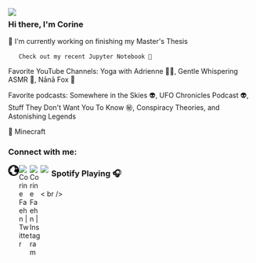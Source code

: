<img align="left" width="500" src="https://user-images.githubusercontent.com/82867617/116566875-650abd80-a907-11eb-8cdb-9c7b0ece2202.png">

### Hi there, I'm Corine
  🔭 I'm currently working on finishing my Master's Thesis 
  
       Check out my recent Jupyter Notebook 🍓 
     
  Favorite YouTube Channels: Yoga with Adrienne 🤸‍♀️, Gentle Whispering ASMR 🌙, Nānā Fox 🦊
  
  Favorite podcasts: Somewhere in the Skies 👽, UFO Chronicles Podcast 👽, Stuff They Don't Want You To Know ㊙️, Conspiracy Theories, and Astonishing Legends 
  
  👾 Minecraft 
  


### Connect with me: 
[<img align="left" alt="corinealexis.wixsite.com/corinef" width="22px" src="https://raw.githubusercontent.com/iconic/open-iconic/master/svg/globe.svg" />][website]
[<img align="left" alt="Corine Faehn | Twitter" width="22px" src="https://cdn.jsdelivr.net/npm/simple-icons@v3/icons/twitter.svg" />][twitter]
[<img align="left" alt="Corine Faehn | Instagram" width="22px" src="https://cdn.jsdelivr.net/npm/simple-icons@v3/icons/instagram.svg" />][instagram]
[<img align="left" width="22px" src="https://cdn.jsdelivr.net/npm/simple-icons@v3/icons/linkedin.svg" />][linkedin]

</details> 

[website]: https://corinealexis.wixsite.com/corinef
[twitter]: https://twitter.com/corinefaehn?lang=en
[instagram]: https://www.instagram.com/cor.ine.f/
[linkedin]: https://www.linkedin.com/in/corinefaehn/
 

### Spotify Playing 🎧


< br />



<!--
**corinef/corinef** is a ✨ _special_ ✨ repository because its `README.md` (this file) appears on your GitHub profile.

Here are some ideas to get you started:

- 🔭 I’m currently working on ...
- 🌱 I’m currently learning ...
- 👯 I’m looking to collaborate on ...
- 🤔 I’m looking for help with ...
- 💬 Ask me about ...
- 📫 How to reach me: ...
- 😄 Pronouns: ...
- ⚡ Fun fact: ...
-->
